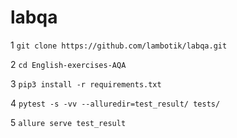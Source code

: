 # labqa
1 ```git clone https://github.com/lambotik/labqa.git```
   
2 ```cd English-exercises-AQA```
   
3 ```pip3 install -r requirements.txt```
   
4 ```pytest -s -vv --alluredir=test_result/ tests/```
   
5 ```allure serve test_result```
